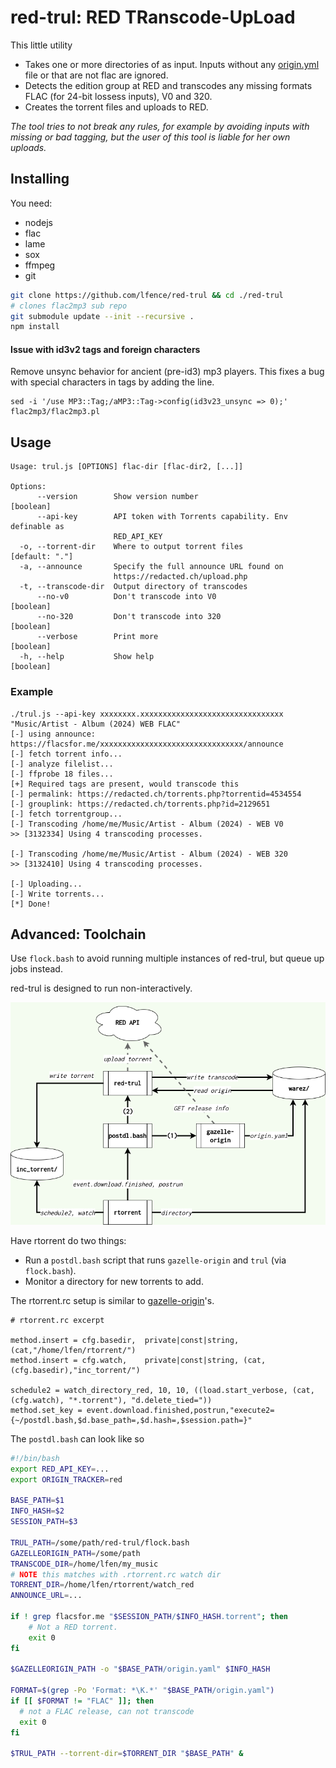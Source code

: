 # red-trul: RED TRanscode-UpLoad
This little utility 
- Takes one or more directories of as input. Inputs without any 
  [origin.yml](https://github.com/x1ppy/gazelle-origin) file or that are not flac
  are ignored.
- Detects the edition group at RED and transcodes any missing formats FLAC (for 24-bit lossess inputs), V0 and 320.
- Creates the torrent files and uploads to RED. 

*The tool tries to not break any rules, for example by avoiding inputs with
missing or bad tagging, but the user of this tool is liable for her own
uploads.*


## Installing

You need:
- nodejs
- flac
- lame
- sox
- ffmpeg
- git

```bash
git clone https://github.com/lfence/red-trul && cd ./red-trul
# clones flac2mp3 sub repo
git submodule update --init --recursive .
npm install
```

#### Issue with id3v2 tags and foreign characters

Remove unsync behavior for ancient (pre-id3) mp3 players. This fixes a bug with
special characters in tags by adding the line.

```
sed -i '/use MP3::Tag;/aMP3::Tag->config(id3v23_unsync => 0);' flac2mp3/flac2mp3.pl
```

## Usage

```
Usage: trul.js [OPTIONS] flac-dir [flac-dir2, [...]]

Options:
      --version        Show version number                             [boolean]
      --api-key        API token with Torrents capability. Env definable as
                       RED_API_KEY
  -o, --torrent-dir    Where to output torrent files              [default: "."]
  -a, --announce       Specify the full announce URL found on
                       https://redacted.ch/upload.php
  -t, --transcode-dir  Output directory of transcodes
      --no-v0          Don't transcode into V0                         [boolean]
      --no-320         Don't transcode into 320                        [boolean]
      --verbose        Print more                                      [boolean]
  -h, --help           Show help                                       [boolean]
```

### Example

```
./trul.js --api-key xxxxxxxx.xxxxxxxxxxxxxxxxxxxxxxxxxxxxxxxx "Music/Artist - Album (2024) WEB FLAC" 
[-] using announce: https://flacsfor.me/xxxxxxxxxxxxxxxxxxxxxxxxxxxxxxxx/announce
[-] fetch torrent info...
[-] analyze filelist...
[-] ffprobe 18 files...
[+] Required tags are present, would transcode this
[-] permalink: https://redacted.ch/torrents.php?torrentid=4534554
[-] grouplink: https://redacted.ch/torrents.php?id=2129651
[-] fetch torrentgroup...
[-] Transcoding /home/me/Music/Artist - Album (2024) - WEB V0
>> [3132334] Using 4 transcoding processes.

[-] Transcoding /home/me/Music/Artist - Album (2024) - WEB 320
>> [3132410] Using 4 transcoding processes.

[-] Uploading...
[-] Write torrents...
[*] Done!
```

## Advanced: Toolchain

Use `flock.bash` to avoid running multiple instances of red-trul, but queue up
jobs instead.

red-trul is designed to run non-interactively.

![red-trul overview](./overview.png "red-trul overview")

Have rtorrent do two things:
 - Run a `postdl.bash` script that runs `gazelle-origin` and `trul` (via `flock.bash`).
 - Monitor a directory for new torrents to add.

The rtorrent.rc setup is similar to
[gazelle-origin](https://github.com/x1ppy/gazelle-origin)'s.

```
# rtorrent.rc excerpt

method.insert = cfg.basedir,  private|const|string, (cat,"/home/lfen/rtorrent/")
method.insert = cfg.watch,    private|const|string, (cat,(cfg.basedir),"inc_torrent/")

schedule2 = watch_directory_red, 10, 10, ((load.start_verbose, (cat, (cfg.watch), "*.torrent"), "d.delete_tied="))
method.set_key = event.download.finished,postrun,"execute2={~/postdl.bash,$d.base_path=,$d.hash=,$session.path=}"
```

The `postdl.bash` can look like so

```bash
#!/bin/bash
export RED_API_KEY=...
export ORIGIN_TRACKER=red

BASE_PATH=$1
INFO_HASH=$2
SESSION_PATH=$3

TRUL_PATH=/some/path/red-trul/flock.bash
GAZELLEORIGIN_PATH=/some/path
TRANSCODE_DIR=/home/lfen/my_music
# NOTE this matches with .rtorrent.rc watch dir
TORRENT_DIR=/home/lfen/rtorrent/watch_red
ANNOUNCE_URL=...

if ! grep flacsfor.me "$SESSION_PATH/$INFO_HASH.torrent"; then
    # Not a RED torrent.
    exit 0
fi

$GAZELLEORIGIN_PATH -o "$BASE_PATH/origin.yaml" $INFO_HASH

FORMAT=$(grep -Po 'Format: *\K.*' "$BASE_PATH/origin.yaml")
if [[ $FORMAT != "FLAC" ]]; then
  # not a FLAC release, can not transcode
  exit 0
fi

$TRUL_PATH --torrent-dir=$TORRENT_DIR "$BASE_PATH" &
```

